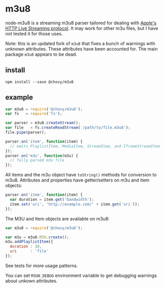 m3u8
====

node-m3u8 is a streaming m3u8 parser tailored for dealing with [Apple's HTTP
Live Streaming protocol](http://tools.ietf.org/html/draft-pantos-http-live-streaming).
It may work for other m3u files, but I have not tested it for those uses.

Note: this is an updated fork of `m3u8` that fixes a bunch of warnings with unknown attributes. These attributes have been accounted for. The main package `m3u8` appears to be dead.

install
-------

    npm install --save @chovy/m3u8

example
-------

```js
var m3u8 = require('@chovy/m3u8');
var fs   = require('fs');

var parser = m3u8.createStream();
var file   = fs.createReadStream('/path/to/file.m3u8');
file.pipe(parser);

parser.on('item', function(item) {
  // emits PlaylistItem, MediaItem, StreamItem, and IframeStreamItem
});
parser.on('m3u', function(m3u) {
  // fully parsed m3u file
});
```

All items and the m3u object have `toString()` methods for conversion to m3u8.
Attributes and properties have getter/setters on m3u and item objects:

```js
parser.on('item', function(item) {
  var duration = item.get('bandwidth');
  item.set('uri', 'http://example.com/' + item.get('uri'));
});
```

The M3U and Item objects are available on m3u8:

```js
var m3u8 = require('@chovy/m3u8');

var m3u = m3u8.M3U.create();
m3u.addPlaylistItem({
  duration : 10,
  uri      : 'file'
});
```

See tests for more usage patterns.

You can set `M3U8_DEBUG` environment variable to get debugging warnings about unkown attributes.
